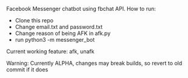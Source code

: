 Facebook Messenger chatbot using fbchat API.
How to run:
- Clone this repo
- Change email.txt and password.txt
- Change reason of being AFK in afk.py
- run python3 -m messenger_bot

Current working feature: afk, unafk

Warning: Currently ALPHA, changes may break builds, so revert to old commit if it does
